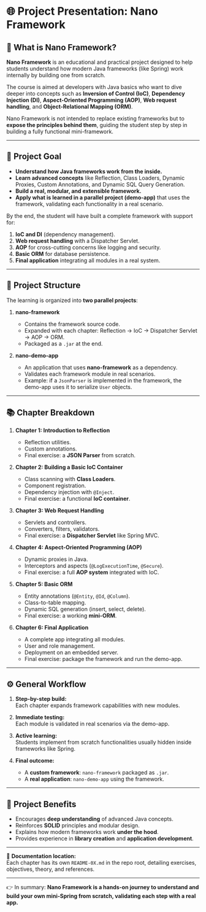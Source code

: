# 🌐 Project Presentation: **Nano Framework**

## 📖 What is Nano Framework?
**Nano Framework** is an educational and practical project designed to help students understand how modern Java frameworks (like Spring) work internally by building one from scratch.  

The course is aimed at developers with Java basics who want to dive deeper into concepts such as **Inversion of Control (IoC)**, **Dependency Injection (DI)**, **Aspect-Oriented Programming (AOP)**, **Web request handling**, and **Object-Relational Mapping (ORM)**.  

Nano Framework is not intended to replace existing frameworks but to **expose the principles behind them**, guiding the student step by step in building a fully functional mini-framework.

---

## 🎯 Project Goal
- **Understand how Java frameworks work from the inside.**  
- **Learn advanced concepts** like Reflection, Class Loaders, Dynamic Proxies, Custom Annotations, and Dynamic SQL Query Generation.  
- **Build a real, modular, and extensible framework.**  
- **Apply what is learned in a parallel project (demo-app)** that uses the framework, validating each functionality in a real scenario.  

By the end, the student will have built a complete framework with support for:
1. **IoC and DI** (dependency management).
2. **Web request handling** with a Dispatcher Servlet.
3. **AOP** for cross-cutting concerns like logging and security.
4. **Basic ORM** for database persistence.
5. **Final application** integrating all modules in a real system.

---

## 🧩 Project Structure

The learning is organized into **two parallel projects**:

1. **nano-framework**  
   - Contains the framework source code.  
   - Expanded with each chapter: Reflection → IoC → Dispatcher Servlet → AOP → ORM.  
   - Packaged as a `.jar` at the end.

2. **nano-demo-app**  
   - An application that uses **nano-framework** as a dependency.  
   - Validates each framework module in real scenarios.  
   - Example: if a `JsonParser` is implemented in the framework, the demo-app uses it to serialize `User` objects.

---

## 📚 Chapter Breakdown

1. **Chapter 1: Introduction to Reflection**  
   - Reflection utilities.  
   - Custom annotations.  
   - Final exercise: a **JSON Parser** from scratch.

2. **Chapter 2: Building a Basic IoC Container**  
   - Class scanning with **Class Loaders**.  
   - Component registration.  
   - Dependency injection with `@Inject`.  
   - Final exercise: a functional **IoC container**.

3. **Chapter 3: Web Request Handling**  
   - Servlets and controllers.  
   - Converters, filters, validators.  
   - Final exercise: a **Dispatcher Servlet** like Spring MVC.

4. **Chapter 4: Aspect-Oriented Programming (AOP)**  
   - Dynamic proxies in Java.  
   - Interceptors and aspects (`@LogExecutionTime`, `@Secure`).  
   - Final exercise: a full **AOP system** integrated with IoC.

5. **Chapter 5: Basic ORM**  
   - Entity annotations (`@Entity`, `@Id`, `@Column`).  
   - Class-to-table mapping.  
   - Dynamic SQL generation (insert, select, delete).  
   - Final exercise: a working **mini-ORM**.

6. **Chapter 6: Final Application**  
   - A complete app integrating all modules.  
   - User and role management.  
   - Deployment on an embedded server.  
   - Final exercise: package the framework and run the demo-app.

---

## ⚙️ General Workflow

1. **Step-by-step build:**  
   Each chapter expands framework capabilities with new modules.

2. **Immediate testing:**  
   Each module is validated in real scenarios via the demo-app.

3. **Active learning:**  
   Students implement from scratch functionalities usually hidden inside frameworks like Spring.

4. **Final outcome:**  
   - A **custom framework**: `nano-framework` packaged as `.jar`.  
   - A **real application**: `nano-demo-app` using the framework.

---

## 🚀 Project Benefits
- Encourages **deep understanding** of advanced Java concepts.  
- Reinforces **SOLID** principles and modular design.  
- Explains how modern frameworks work **under the hood**.  
- Provides experience in **library creation** and **application development**.  

---

📁 **Documentation location:**  
Each chapter has its own `README-0X.md` in the repo root, detailing exercises, objectives, theory, and references.

---

👉 In summary: **Nano Framework is a hands-on journey to understand and build your own mini-Spring from scratch, validating each step with a real app.**
